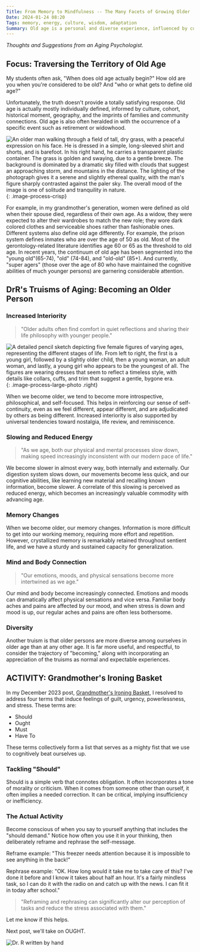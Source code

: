 ```yaml
---
Title: From Memory to Mindfulness -- The Many Facets of Growing Older
Date: 2024-01-24 08:20
Tags: memory, energy, culture, wisdom, adaptation
Summary: Old age is a personal and diverse experience, influenced by culture and life events, with changes in introspection, memory, and physical abilities that are not defined by age alone.
---
```


_Thoughts and Suggestions from an Aging Psychologist._

## Focus: Traversing the Territory of Old Age

My students often ask, "When does old age actually begin?" How old are you when you're considered to be old? And "who or what gets to define old age?"

Unfortunately, the truth doesn't provide a totally satisfying response. Old age is actually mostly individually defined, informed by culture, cohort, historical moment, geography, and the imprints of families and community connections. Old age is also often heralded in with the occurrence of a specific event such as retirement or widowhood.

![An older man walking through a field of tall, dry grass, with a peaceful expression on his face. He is dressed in a simple, long-sleeved shirt and shorts, and is barefoot. In his right hand, he carries a transparent plastic container. The grass is golden and swaying, due to a gentle breeze. The background is dominated by a dramatic sky filled with clouds that suggest an approaching storm, and mountains in the distance. The lighting of the photograph gives it a serene and slightly ethereal quality, with the man's figure sharply contrasted against the paler sky. The overall mood of the image is one of solitude and tranquility in nature.]({static}/images/frame-harirak-U_QwhZ7CDfs-unsplash.jpg){: .image-process-crisp}

For example, in my grandmother's generation, women were defined as old when their spouse died, regardless of their own age. As a widow, they were expected to alter their wardrobes to match the new role; they wore dark colored clothes and serviceable shoes rather than fashionable ones. Different systems also define old age differently. For example, the prison system defines inmates who are over the age of 50 as old. Most of the gerontology-related literature identifies age 60 or 65 as the threshold to old age. In recent years, the continuum of old age has been segmented into the "young old"(65-74), "old" (74-84), and "old-old" (85+). And currently, "super agers" (those over the age of 80 who have maintained the cognitive abilities of much younger persons) are garnering considerable attention.

## DrR's Truisms of Aging: Becoming an Older Person

### Increased Interiority

> "Older adults often find comfort in quiet reflections and sharing their life philosophy with younger people."

![A detailed pencil sketch depicting five female figures of varying ages, representing the different stages of life. From left to right, the first is a young girl, followed by a slightly older child, then a young woman, an adult woman, and lastly, a young girl who appears to be the youngest of all. The figures are wearing dresses that seem to reflect a timeless style, with details like collars, cuffs, and trim that suggest a gentle, bygone era.]({static}/images/sketch_aging_women.jpg){: .image-process-large-photo .right}

When we become older, we tend to become more introspective, philosophical, and self-focused. This helps in reinforcing our sense of self-continuity, even as we feel different, appear different, and are adjudicated by others as being different. Increased interiority is also supported by universal tendencies toward nostalgia, life review, and reminiscence.

### Slowing and Reduced Energy

> "As we age, both our physical and mental processes slow down, making speed increasingly inconsistent with our modern pace of life."

We become slower in almost every way, both internally and externally. Our digestion system slows down, our movements become less quick, and our cognitive abilities, like learning new material and recalling known information, become slower. A correlate of this slowing is perceived as reduced energy, which becomes an increasingly valuable commodity with advancing age.

### Memory Changes

When we become older, our memory changes. Information is more difficult to get into our working memory, requiring more effort and repetition. However, crystallized memory is remarkably retained throughout sentient life, and we have a sturdy and sustained capacity for generalization.

### Mind and Body Connection

> "Our emotions, moods, and physical sensations become more intertwined as we age."

Our mind and body become increasingly connected. Emotions and moods can dramatically affect physical sensations and vice versa. Familiar body aches and pains are affected by our mood, and when stress is down and mood is up, our regular aches and pains are often less bothersome.

### Diversity

Another truism is that older persons are more diverse among ourselves in older age than at any other age. It is far more useful, and respectful, to consider the trajectory of "becoming," along with incorporating an appreciation of the truisms as normal and expectable experiences.

## ACTIVITY: Grandmother's Ironing Basket

In my December 2023 post, [Grandmother's Ironing Basket]({filename}the_ironing_basket.md), I resolved to address four terms that induce feelings of guilt, urgency, powerlessness, and stress. These terms are:

- Should
- Ought
- Must
- Have To

These terms collectively form a list that serves as a mighty fist that we use to cognitively beat ourselves up.

### Tackling "Should"

Should is a simple verb that connotes obligation. It often incorporates a tone of morality or criticism. When it comes from someone other than ourself, it often implies a needed correction. It can be critical, implying insufficiency or inefficiency.

### The Actual Activity

Become conscious of when you say to yourself anything that includes the "should demand." Notice how often you use it in your thinking, then deliberately reframe and rephrase the self-message.

Reframe example: "This freezer needs attention because it is impossible to see anything in the back!"

Rephrase example: "OK. How long would it take me to take care of this? I've done it before and I know it takes about half an hour. It's a fairly mindless task, so I can do it with the radio on and catch up with the news. I can fit it in today after school."

> "Reframing and rephrasing can significantly alter our perception of tasks and reduce the stress associated with them."

Let me know if this helps.

Next post, we'll take on OUGHT.

![Dr. R written by hand]({static}/images/dr_r_sm.png)
